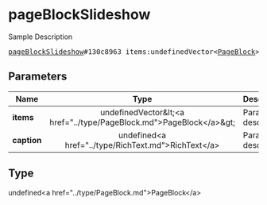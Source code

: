 # pageBlockSlideshow

Sample Description

<pre>
<a href="../constructor/pageBlockSlideshow.md">pageBlockSlideshow</a>#130c8963 items:undefinedVector&lt;<a href="../type/PageBlock.md">PageBlock</a>&gt; caption:undefined<a href="../type/RichText.md">RichText</a> = undefined<a href="../type/PageBlock.md">PageBlock</a>;
</pre>

## Parameters

| Name | Type | Description |
|------|:----:|-------------|
| **items** | undefinedVector&amp;lt;&lt;a href=&#34;../type/PageBlock.md&#34;&gt;PageBlock&lt;/a&gt;&amp;gt; | Param description |
| **caption** | undefined&lt;a href=&#34;../type/RichText.md&#34;&gt;RichText&lt;/a&gt; | Param description |

## Type

undefined&lt;a href=&#34;../type/PageBlock.md&#34;&gt;PageBlock&lt;/a&gt;

